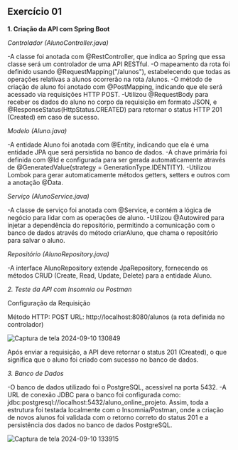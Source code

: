 Exercício 01
--------------------------------------------------------------------------------------------------------------------------------------------------------

**1. Criação da API com Spring Boot**

*Controlador (AlunoController.java)*

-A classe foi anotada com @RestController, que indica ao Spring que essa classe será um controlador de uma API RESTful.
-O mapeamento da rota foi definido usando @RequestMapping("/alunos"), estabelecendo que todas as operações relativas a alunos ocorrerão na rota /alunos.
-O método de criação de aluno foi anotado com @PostMapping, indicando que ele será acessado via requisições HTTP POST.
-Utilizou @RequestBody para receber os dados do aluno no corpo da requisição em formato JSON, e @ResponseStatus(HttpStatus.CREATED) para retornar o status HTTP 201 (Created) em caso de sucesso.

*Modelo (Aluno.java)*

-A entidade Aluno foi anotada com @Entity, indicando que ela é uma entidade JPA que será persistida no banco de dados.
-A chave primária foi definida com @Id e configurada para ser gerada automaticamente através de @GeneratedValue(strategy = GenerationType.IDENTITY).
-Utilizou Lombok para gerar automaticamente métodos getters, setters e outros com a anotação @Data.

*Serviço (AlunoService.java)*

-A classe de serviço foi anotada com @Service, e contém a lógica de negócio para lidar com as operações de aluno.
-Utilizou @Autowired para injetar a dependência do repositório, permitindo a comunicação com o banco de dados através do método criarAluno, que chama o repositório para salvar o aluno.

*Repositório (AlunoRepository.java)*

-A interface AlunoRepository extende JpaRepository, fornecendo os métodos CRUD (Create, Read, Update, Delete) para a entidade Aluno.

*2. Teste da API com Insomnia ou Postman*

Configuração da Requisição

Método HTTP: POST
URL: http://localhost:8080/alunos (a rota definida no controlador)

![Captura de tela 2024-09-10 130849](https://github.com/user-attachments/assets/b3aed0e4-623f-42f1-8553-3dde9ade7367)

Após enviar a requisição, a API deve retornar o status 201 (Created), o que significa que o aluno foi criado com sucesso no banco de dados.

*3. Banco de Dados*

-O banco de dados utilizado foi o PostgreSQL, acessível na porta 5432.
-A URL de conexão JDBC para o banco foi configurada como: jdbc:postgresql://localhost:5432/aluno_online_projeto.
Assim, toda a estrutura foi testada localmente com o Insomnia/Postman, onde a criação de novos alunos foi validada com o retorno correto do status 201 e a persistência dos dados no banco de dados PostgreSQL.

![Captura de tela 2024-09-10 133915](https://github.com/user-attachments/assets/ca9874ee-8ffd-4b04-900d-9d48718fff29)
